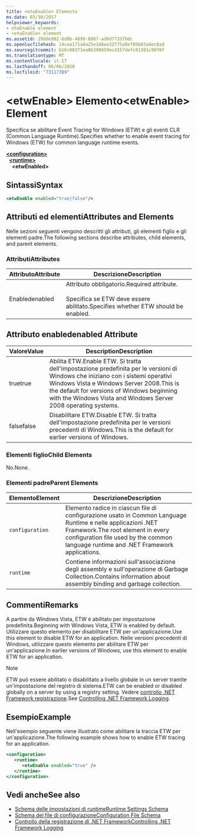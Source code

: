 ```yaml
---
title: <etwEnable> Elemento
ms.date: 03/30/2017
helpviewer_keywords:
- etwEnable element
- <etwEnable> element
ms.assetid: 29dde982-6d8b-4099-8867-ad0d7733f6dc
ms.openlocfilehash: 14cea171a4a25e148ea32f75a8ef09b83a4ec8ad
ms.sourcegitcommit: b16c00371ea06398859ecd157defc81301c9070f
ms.translationtype: MT
ms.contentlocale: it-IT
ms.lasthandoff: 06/06/2020
ms.locfileid: "73117389"
---
```

# <a name="etwenable-element"></a><span data-ttu-id="0d443-102">\<etwEnable> Elemento</span><span class="sxs-lookup"><span data-stu-id="0d443-102">\<etwEnable> Element</span></span>
<span data-ttu-id="0d443-103">Specifica se abilitare Event Tracing for Windows (ETW) e gli eventi CLR (Common Language Runtime).</span><span class="sxs-lookup"><span data-stu-id="0d443-103">Specifies whether to enable event tracing for Windows (ETW) for common language runtime events.</span></span>  
  
[**\<configuration>**](../configuration-element.md)\
&nbsp;&nbsp;[**\<runtime>**](runtime-element.md)\
&nbsp;&nbsp;&nbsp;&nbsp;**\<etwEnabled>**  
  
## <a name="syntax"></a><span data-ttu-id="0d443-104">Sintassi</span><span class="sxs-lookup"><span data-stu-id="0d443-104">Syntax</span></span>  
  
```xml  
<etwEnable enabled="true|false"/>  
```  
  
## <a name="attributes-and-elements"></a><span data-ttu-id="0d443-105">Attributi ed elementi</span><span class="sxs-lookup"><span data-stu-id="0d443-105">Attributes and Elements</span></span>  
 <span data-ttu-id="0d443-106">Nelle sezioni seguenti vengono descritti gli attributi, gli elementi figlio e gli elementi padre.</span><span class="sxs-lookup"><span data-stu-id="0d443-106">The following sections describe attributes, child elements, and parent elements.</span></span>  
  
### <a name="attributes"></a><span data-ttu-id="0d443-107">Attributi</span><span class="sxs-lookup"><span data-stu-id="0d443-107">Attributes</span></span>  
  
|<span data-ttu-id="0d443-108">Attributo</span><span class="sxs-lookup"><span data-stu-id="0d443-108">Attribute</span></span>|<span data-ttu-id="0d443-109">Descrizione</span><span class="sxs-lookup"><span data-stu-id="0d443-109">Description</span></span>|  
|---------------|-----------------|  
|<span data-ttu-id="0d443-110">Enabled</span><span class="sxs-lookup"><span data-stu-id="0d443-110">enabled</span></span>|<span data-ttu-id="0d443-111">Attributo obbligatorio.</span><span class="sxs-lookup"><span data-stu-id="0d443-111">Required attribute.</span></span><br /><br /> <span data-ttu-id="0d443-112">Specifica se ETW deve essere abilitato.</span><span class="sxs-lookup"><span data-stu-id="0d443-112">Specifies whether ETW should be enabled.</span></span>|  
  
## <a name="enabled-attribute"></a><span data-ttu-id="0d443-113">Attributo enabled</span><span class="sxs-lookup"><span data-stu-id="0d443-113">enabled Attribute</span></span>  
  
|<span data-ttu-id="0d443-114">Valore</span><span class="sxs-lookup"><span data-stu-id="0d443-114">Value</span></span>|<span data-ttu-id="0d443-115">Description</span><span class="sxs-lookup"><span data-stu-id="0d443-115">Description</span></span>|  
|-----------|-----------------|  
|<span data-ttu-id="0d443-116">true</span><span class="sxs-lookup"><span data-stu-id="0d443-116">true</span></span>|<span data-ttu-id="0d443-117">Abilita ETW.</span><span class="sxs-lookup"><span data-stu-id="0d443-117">Enable ETW.</span></span> <span data-ttu-id="0d443-118">Si tratta dell'impostazione predefinita per le versioni di Windows che iniziano con i sistemi operativi Windows Vista e Windows Server 2008.</span><span class="sxs-lookup"><span data-stu-id="0d443-118">This is the default for versions of Windows beginning with the Windows Vista and Windows Server 2008 operating systems.</span></span>|  
|<span data-ttu-id="0d443-119">false</span><span class="sxs-lookup"><span data-stu-id="0d443-119">false</span></span>|<span data-ttu-id="0d443-120">Disabilitare ETW.</span><span class="sxs-lookup"><span data-stu-id="0d443-120">Disable ETW.</span></span> <span data-ttu-id="0d443-121">Si tratta dell'impostazione predefinita per le versioni precedenti di Windows.</span><span class="sxs-lookup"><span data-stu-id="0d443-121">This is the default for earlier versions of Windows.</span></span>|  
  
### <a name="child-elements"></a><span data-ttu-id="0d443-122">Elementi figlio</span><span class="sxs-lookup"><span data-stu-id="0d443-122">Child Elements</span></span>  
 <span data-ttu-id="0d443-123">No.</span><span class="sxs-lookup"><span data-stu-id="0d443-123">None.</span></span>  
  
### <a name="parent-elements"></a><span data-ttu-id="0d443-124">Elementi padre</span><span class="sxs-lookup"><span data-stu-id="0d443-124">Parent Elements</span></span>  
  
|<span data-ttu-id="0d443-125">Elemento</span><span class="sxs-lookup"><span data-stu-id="0d443-125">Element</span></span>|<span data-ttu-id="0d443-126">Descrizione</span><span class="sxs-lookup"><span data-stu-id="0d443-126">Description</span></span>|  
|-------------|-----------------|  
|`configuration`|<span data-ttu-id="0d443-127">Elemento radice in ciascun file di configurazione usato in Common Language Runtime e nelle applicazioni .NET Framework.</span><span class="sxs-lookup"><span data-stu-id="0d443-127">The root element in every configuration file used by the common language runtime and .NET Framework applications.</span></span>|  
|`runtime`|<span data-ttu-id="0d443-128">Contiene informazioni sull'associazione degli assembly e sull'operazione di Garbage Collection.</span><span class="sxs-lookup"><span data-stu-id="0d443-128">Contains information about assembly binding and garbage collection.</span></span>|  
  
## <a name="remarks"></a><span data-ttu-id="0d443-129">Commenti</span><span class="sxs-lookup"><span data-stu-id="0d443-129">Remarks</span></span>  
 <span data-ttu-id="0d443-130">A partire da Windows Vista, ETW è abilitato per impostazione predefinita.</span><span class="sxs-lookup"><span data-stu-id="0d443-130">Beginning with Windows Vista, ETW is enabled by default.</span></span> <span data-ttu-id="0d443-131">Utilizzare questo elemento per disabilitare ETW per un'applicazione.</span><span class="sxs-lookup"><span data-stu-id="0d443-131">Use this element to disable ETW for an application.</span></span> <span data-ttu-id="0d443-132">Nelle versioni precedenti di Windows, utilizzare questo elemento per abilitare ETW per un'applicazione.</span><span class="sxs-lookup"><span data-stu-id="0d443-132">In earlier versions of Windows, use this element to enable ETW for an application.</span></span>  
  
> [!NOTE]
> <span data-ttu-id="0d443-133">ETW può essere abilitato o disabilitato a livello globale in un server tramite un'impostazione del registro di sistema.</span><span class="sxs-lookup"><span data-stu-id="0d443-133">ETW can be enabled or disabled globally on a server by using a registry setting.</span></span> <span data-ttu-id="0d443-134">Vedere [controllo .NET Framework registrazione](../../../performance/controlling-logging.md).</span><span class="sxs-lookup"><span data-stu-id="0d443-134">See [Controlling .NET Framework Logging](../../../performance/controlling-logging.md).</span></span>  
  
## <a name="example"></a><span data-ttu-id="0d443-135">Esempio</span><span class="sxs-lookup"><span data-stu-id="0d443-135">Example</span></span>  
 <span data-ttu-id="0d443-136">Nell'esempio seguente viene illustrato come abilitare la traccia ETW per un'applicazione.</span><span class="sxs-lookup"><span data-stu-id="0d443-136">The following example shows how to enable ETW tracing for an application.</span></span>  
  
```xml  
<configuration>  
   <runtime>  
      <etwEnable enabled="true" />  
   </runtime>  
</configuration>  
```  
  
## <a name="see-also"></a><span data-ttu-id="0d443-137">Vedi anche</span><span class="sxs-lookup"><span data-stu-id="0d443-137">See also</span></span>

- [<span data-ttu-id="0d443-138">Schema delle impostazioni di runtime</span><span class="sxs-lookup"><span data-stu-id="0d443-138">Runtime Settings Schema</span></span>](index.md)
- [<span data-ttu-id="0d443-139">Schema del file di configurazione</span><span class="sxs-lookup"><span data-stu-id="0d443-139">Configuration File Schema</span></span>](../index.md)
- [<span data-ttu-id="0d443-140">Controllo della registrazione di .NET Framework</span><span class="sxs-lookup"><span data-stu-id="0d443-140">Controlling .NET Framework Logging</span></span>](../../../performance/controlling-logging.md)

